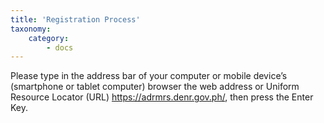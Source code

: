 ```yaml
---
title: 'Registration Process'
taxonomy:
    category:
        - docs
---
```


Please type in the address bar of your computer or mobile device’s (smartphone or tablet computer) browser the web address or Uniform Resource Locator (URL) https://adrmrs.denr.gov.ph/, then press the Enter Key.


